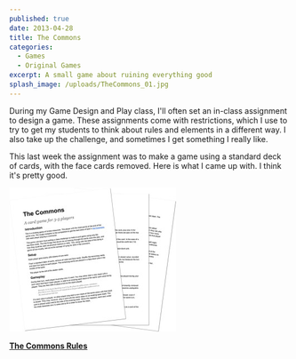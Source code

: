 ```yaml
---
published: true
date: 2013-04-28
title: The Commons
categories:
  - Games
  - Original Games
excerpt: A small game about ruining everything good
splash_image: /uploads/TheCommons_01.jpg
---
```

During my Game Design and Play class, I'll often set an in-class assignment to design a game. These assignments come with restrictions, which I use to try to get my students to think about rules and elements in a different way. I also take up the challenge, and sometimes I get something I really like.

<p style="text-align: start">This last week the assignment was to make a game using a standard deck of cards, with the face cards removed. Here is what I came up with. I think it's pretty good.</p>

[<img src="https://www.lucashaley.com/media/posts/102/TheCommons-300x259.jpg" alt="The Commons" class="i-amphtml-fill-content i-amphtml-replaced-content i-amphtml-ghost" style="box-sizing: content-box; margin: auto; padding: 0px !important; display: block; height: 0px; max-height: 100%; max-width: 100%; min-height: 100%; min-width: 100%; width: 0px; border: none !important; visibility: hidden !important; position: absolute; inset: 0px;">](https://docs.google.com/document/d/1AiESuRPUVPp3AyVnb3KcrPKatLxM9MoFeCoxjtR-iFU/edit?usp=sharing)![](/uploads/TheCommons_01.jpg)

<p style="text-align: start"><a target="_blank" rel="noopener noreferrer" class="btn btn--green" href="https://docs.google.com/document/d/1AiESuRPUVPp3AyVnb3KcrPKatLxM9MoFeCoxjtR-iFU/edit?usp=sharing"><strong>The Commons Rules</strong></a></p>
